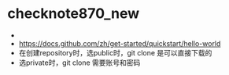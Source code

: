 # checknote870_new
- 
- https://docs.github.com/zh/get-started/quickstart/hello-world
- 在创建repository时，选public时，git clone 是可以直接下载的
- 选private时，git clone 需要账号和密码
